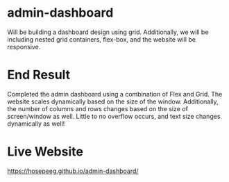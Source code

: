 # admin-dashboard
Will be building a dashboard design using grid. Additionally, we will be including nested grid containers, flex-box, and the website will be responsive.

# End Result
Completed the admin dashboard using a combination of Flex and Grid. The website scales dynamically based on the size of the window. Additionally, the number of columns and rows changes based on the size of screen/window as well. Little to no overflow occurs, and text size changes dynamically as well!

# Live Website
https://hosepeeg.github.io/admin-dashboard/
